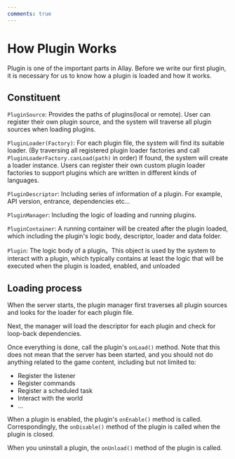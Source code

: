 ```yaml
---
comments: true
---
```


# How Plugin Works

Plugin is one of the important parts in Allay. Before we write our first plugin, it is necessary for us to know how a plugin is loaded and how it works.

## Constituent

`PluginSource`: Provides the paths of plugins(local or remote).
User can register their own plugin source, and the system will traverse all plugin sources when loading plugins.

`PluginLoader(Factory)`: For each plugin file, the system will find its suitable loader.
(By traversing all registered plugin loader factories and call `PluginLoaderFactory.canLoad(path)` in order)
If found, the system will create a loader instance. 
Users can register their own custom plugin loader factories 
to support plugins which are written in different kinds of languages.

`PluginDescriptor`: Including series of information of a plugin. For example, API version, entrance, dependencies etc...

`PluginManager`: Including the logic of loading and running plugins.

`PluginContainer`: A running container will be created after the plugin loaded, which including the plugin's logic body, descriptor, loader and data folder.

`Plugin`: The logic body of a plugin。This object is used by the system to interact with a plugin, 
which typically contains at least the logic that will be executed when the plugin is loaded, enabled, and unloaded

## Loading process

When the server starts, the plugin manager first traverses all plugin sources and looks for the loader for each plugin file.

Next, the manager will load the descriptor for each plugin and check for loop-back dependencies.

Once everything is done, call the plugin's `onLoad()` method. Note that this does not mean that the server has been started, and you should not do anything related to the game content, including but not limited to:

- Register the listener
- Register commands
- Register a scheduled task
- Interact with the world
- ...

When a plugin is enabled, the plugin's `onEnable()` method is called. Correspondingly, the `onDisable()` method of the plugin is called when the plugin is closed.

When you uninstall a plugin, the `onUnload()` method of the plugin is called.